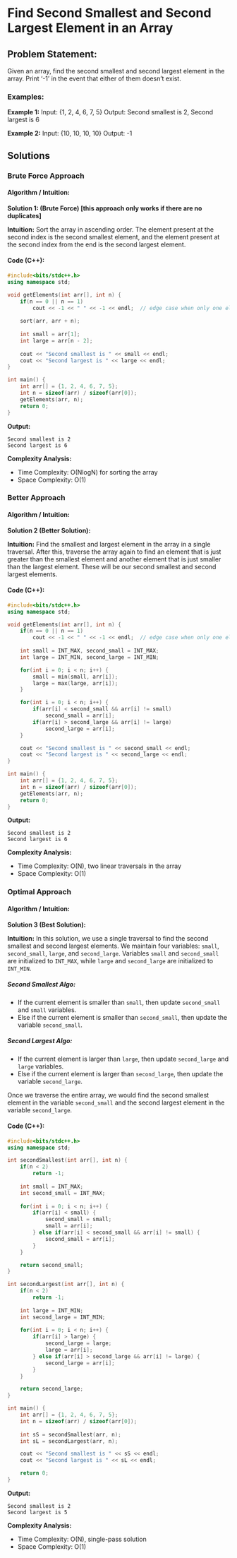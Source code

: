 # Find Second Smallest and Second Largest Element in an Array

## Problem Statement:

Given an array, find the second smallest and second largest element in the array. Print ‘-1’ in the event that either of them doesn’t exist.

### Examples:

**Example 1:**
Input: {1, 2, 4, 6, 7, 5}
Output: Second smallest is 2, Second largest is 6

**Example 2:**
Input: {10, 10, 10, 10}
Output: -1

## Solutions

### Brute Force Approach

#### Algorithm / Intuition:

**Solution 1: (Brute Force) [this approach only works if there are no duplicates]**

**Intuition:**
Sort the array in ascending order. The element present at the second index is the second smallest element, and the element present at the second index from the end is the second largest element.

#### Code (C++):

```cpp
#include<bits/stdc++.h>
using namespace std;

void getElements(int arr[], int n) {
    if(n == 0 || n == 1)
        cout << -1 << " " << -1 << endl;  // edge case when only one element is present in the array
    
    sort(arr, arr + n);
    
    int small = arr[1];
    int large = arr[n - 2];
    
    cout << "Second smallest is " << small << endl;
    cout << "Second largest is " << large << endl;
}

int main() {
    int arr[] = {1, 2, 4, 6, 7, 5};
    int n = sizeof(arr) / sizeof(arr[0]);
    getElements(arr, n);
    return 0;
}
```

**Output:**
```
Second smallest is 2
Second largest is 6
```

**Complexity Analysis:**
- Time Complexity: O(NlogN) for sorting the array
- Space Complexity: O(1)

### Better Approach

#### Algorithm / Intuition:

**Solution 2 (Better Solution):**

**Intuition:**
Find the smallest and largest element in the array in a single traversal. After this, traverse the array again to find an element that is just greater than the smallest element and another element that is just smaller than the largest element. These will be our second smallest and second largest elements.

#### Code (C++):

```cpp
#include<bits/stdc++.h>
using namespace std;

void getElements(int arr[], int n) {
    if(n == 0 || n == 1)
        cout << -1 << " " << -1 << endl;  // edge case when only one element is present in the array
    
    int small = INT_MAX, second_small = INT_MAX;
    int large = INT_MIN, second_large = INT_MIN;

    for(int i = 0; i < n; i++) {
        small = min(small, arr[i]);
        large = max(large, arr[i]);
    }

    for(int i = 0; i < n; i++) {
        if(arr[i] < second_small && arr[i] != small)
            second_small = arr[i];
        if(arr[i] > second_large && arr[i] != large)
            second_large = arr[i];
    }

    cout << "Second smallest is " << second_small << endl;
    cout << "Second largest is " << second_large << endl;
}

int main() {
    int arr[] = {1, 2, 4, 6, 7, 5};
    int n = sizeof(arr) / sizeof(arr[0]);
    getElements(arr, n);
    return 0;
}
```

**Output:**
```
Second smallest is 2
Second largest is 6
```

**Complexity Analysis:**
- Time Complexity: O(N), two linear traversals in the array
- Space Complexity: O(1)

### Optimal Approach

#### Algorithm / Intuition:

**Solution 3 (Best Solution):**

**Intuition:**
In this solution, we use a single traversal to find the second smallest and second largest elements. We maintain four variables: `small`, `second_small`, `large`, and `second_large`. Variables `small` and `second_small` are initialized to `INT_MAX`, while `large` and `second_large` are initialized to `INT_MIN`.

##### Second Smallest Algo:

- If the current element is smaller than `small`, then update `second_small` and `small` variables.
- Else if the current element is smaller than `second_small`, then update the variable `second_small`.

##### Second Largest Algo:

- If the current element is larger than `large`, then update `second_large` and `large` variables.
- Else if the current element is larger than `second_large`, then update the variable `second_large`.

Once we traverse the entire array, we would find the second smallest element in the variable `second_small` and the second largest element in the variable `second_large`.

#### Code (C++):

```cpp
#include<bits/stdc++.h>
using namespace std;

int secondSmallest(int arr[], int n) {
    if(n < 2)
        return -1;
    
    int small = INT_MAX;
    int second_small = INT_MAX;
    
    for(int i = 0; i < n; i++) {
        if(arr[i] < small) {
            second_small = small;
            small = arr[i];
        } else if(arr[i] < second_small && arr[i] != small) {
            second_small = arr[i];
        }
    }

    return second_small;     
}

int secondLargest(int arr[], int n) {
    if(n < 2)
        return -1;
    
    int large = INT_MIN;
    int second_large = INT_MIN;
    
    for(int i = 0; i < n; i++) {
        if(arr[i] > large) {
            second_large = large;
            large = arr[i];
        } else if(arr[i] > second_large && arr[i] != large) {
            second_large = arr[i];
        }
    }

    return second_large;                
}

int main() {
    int arr[] = {1, 2, 4, 6, 7, 5};
    int n = sizeof(arr) / sizeof(arr[0]);
    
    int sS = secondSmallest(arr, n);
    int sL = secondLargest(arr, n);

    cout << "Second smallest is " << sS << endl;
    cout << "Second largest is " << sL << endl;

    return 0;
}
```

**Output:**
```
Second smallest is 2
Second largest is 5
```

**Complexity Analysis:**
- Time Complexity: O(N), single-pass solution
- Space Complexity: O(1)
